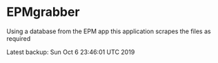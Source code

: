 # EPMgrabber
Using a database from the EPM app this application scrapes the files as required


Latest backup: Sun Oct 6 23:46:01 UTC 2019
